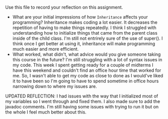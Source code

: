Use this file to record your reflection on this assignment.

- What are your initial impressions of how `Inheritance` affects your programming?
Inheritance makes coding a lot easier. It decreases the repetition of having to make things repeatedly. I think I struggled with understanding how to initialize things that came from the parent class inside of the child class. I'm still not entrirely sure of the use of super(). I think once I get better at using it, inheritance will make programming much easier and more efficient. 
- What worked, what didn't, what advice would you give someone taking this course in the future?
I'm still struggling with a lot of syntax issues in my code. This week I spent getting ready for a couple of midterms I have this weekend and couldn't find an office hour time that worked for me. So, I wasn't able to get my code as close to done as I would've liked it to have been so I'm going to have to spend sometime in office hours narrowing down to where my issues are. 

UPDATED REFLECTION:
I had issues with the way that I initialized most of my variables so I went through and fixed them. I also made sure to add the javadoc comments. I'm still having some issues with trying to run it but on the whole I feel much better about this.